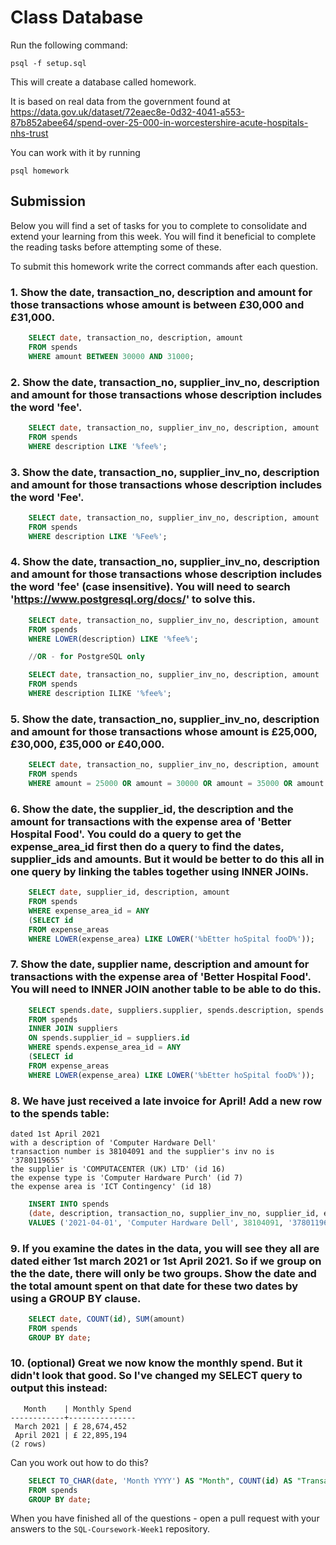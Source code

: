 # Class Database

Run the following command:

```
psql -f setup.sql
```

This will create a database called homework.

It is based on real data from the government found at
https://data.gov.uk/dataset/72eaec8e-0d32-4041-a553-87b852abee64/spend-over-25-000-in-worcestershire-acute-hospitals-nhs-trust

You can work with it by running

```
psql homework
```

## Submission

Below you will find a set of tasks for you to complete to consolidate and extend your learning from this week. You will find it beneficial to complete the reading tasks before attempting some of these.

To submit this homework write the correct commands after each question.

### 1. Show the date, transaction_no, description and amount for those transactions whose amount is between £30,000 and £31,000.

```sql
    SELECT date, transaction_no, description, amount
    FROM spends
    WHERE amount BETWEEN 30000 AND 31000;
```

### 2. Show the date, transaction_no, supplier_inv_no, description and amount for those transactions whose description includes the word 'fee'.

```sql
    SELECT date, transaction_no, supplier_inv_no, description, amount
    FROM spends
    WHERE description LIKE '%fee%';
```

### 3. Show the date, transaction_no, supplier_inv_no, description and amount for those transactions whose description includes the word 'Fee'.

```sql
    SELECT date, transaction_no, supplier_inv_no, description, amount
    FROM spends
    WHERE description LIKE '%Fee%';
```

### 4. Show the date, transaction_no, supplier_inv_no, description and amount for those transactions whose description includes the word 'fee' (case insensitive). You will need to search 'https://www.postgresql.org/docs/' to solve this.

```sql
    SELECT date, transaction_no, supplier_inv_no, description, amount
    FROM spends
    WHERE LOWER(description) LIKE '%fee%';

    //OR - for PostgreSQL only

    SELECT date, transaction_no, supplier_inv_no, description, amount
    FROM spends
    WHERE description ILIKE '%fee%';
```

### 5. Show the date, transaction_no, supplier_inv_no, description and amount for those transactions whose amount is £25,000, £30,000, £35,000 or £40,000.

```sql
    SELECT date, transaction_no, supplier_inv_no, description, amount
    FROM spends
    WHERE amount = 25000 OR amount = 30000 OR amount = 35000 OR amount = 40000;
```

### 6. Show the date, the supplier_id, the description and the amount for transactions with the expense area of 'Better Hospital Food'. You could do a query to get the expense_area_id first then do a query to find the dates, supplier_ids and amounts. But it would be better to do this all in one query by linking the tables together using INNER JOINs.

```sql
    SELECT date, supplier_id, description, amount
    FROM spends
    WHERE expense_area_id = ANY
    (SELECT id
    FROM expense_areas
    WHERE LOWER(expense_area) LIKE LOWER('%bEtter hoSpital fooD%'));
```

### 7. Show the date, supplier name, description and amount for transactions with the expense area of 'Better Hospital Food'. You will need to INNER JOIN another table to be able to do this.

```sql
    SELECT spends.date, suppliers.supplier, spends.description, spends.amount
    FROM spends
    INNER JOIN suppliers
    ON spends.supplier_id = suppliers.id
    WHERE spends.expense_area_id = ANY
    (SELECT id
    FROM expense_areas
    WHERE LOWER(expense_area) LIKE LOWER('%bEtter hoSpital fooD%'));
```

### 8. We have just received a late invoice for April! Add a new row to the spends table:

    dated 1st April 2021
    with a description of 'Computer Hardware Dell'
    transaction number is 38104091 and the supplier's inv no is '3780119655'
    the supplier is 'COMPUTACENTER (UK) LTD' (id 16)
    the expense type is 'Computer Hardware Purch' (id 7)
    the expense area is 'ICT Contingency' (id 18)

```sql
    INSERT INTO spends
    (date, description, transaction_no, supplier_inv_no, supplier_id, expense_type_id, expense_area_id, amount)
    VALUES ('2021-04-01', 'Computer Hardware Dell', 38104091, '3780119655', 16, 7, 18, 33000);
```

### 9. If you examine the dates in the data, you will see they all are dated either 1st march 2021 or 1st April 2021. So if we group on the the date, there will only be two groups. Show the date and the total amount spent on that date for these two dates by using a GROUP BY clause.

```sql
    SELECT date, COUNT(id), SUM(amount)
    FROM spends
    GROUP BY date;
```

### 10. (optional) Great we now know the monthly spend. But it didn't look that good. So I've changed my SELECT query to output this instead:

```
   Month    | Monthly Spend
------------+---------------
 March 2021 | £ 28,674,452
 April 2021 | £ 22,895,194
(2 rows)
```

Can you work out how to do this?

```sql
    SELECT TO_CHAR(date, 'Month YYYY') AS "Month", COUNT(id) AS "Transactions", SUM(amount) AS "Monthly Spend"
    FROM spends
    GROUP BY date;
```

When you have finished all of the questions - open a pull request with your answers to the `SQL-Coursework-Week1` repository.
